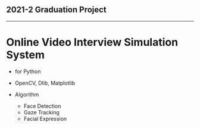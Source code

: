 ## 2021-2 Graduation Project

------------

# Online Video Interview Simulation System

* for Python

* OpenCV, Dlib, Matplotlib

* Algorithm
  * Face Detection
  * Gaze Tracking
  * Facial Expression

